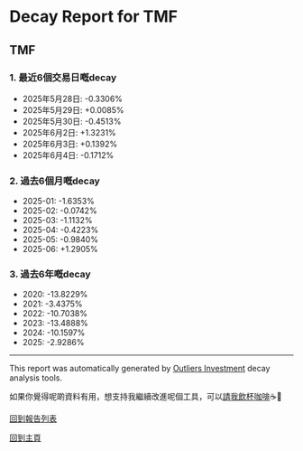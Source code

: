 # Decay Report for TMF

## TMF

### 1. 最近6個交易日嘅decay

- 2025年5月28日: -0.3306%
- 2025年5月29日: +0.0085%
- 2025年5月30日: -0.4513%
- 2025年6月2日: +1.3231%
- 2025年6月3日: +0.1392%
- 2025年6月4日: -0.1712%

### 2. 過去6個月嘅decay

- 2025-01: -1.6353%
- 2025-02: -0.0742%
- 2025-03: -1.1132%
- 2025-04: -0.4223%
- 2025-05: -0.9840%
- 2025-06: +1.2905%

### 3. 過去6年嘅decay

- 2020: -13.8229%
- 2021: -3.4375%
- 2022: -10.7038%
- 2023: -13.4888%
- 2024: -10.1597%
- 2025: -2.9286%

------------------------------
This report was automatically generated by [Outliers Investment](https://outliersecon.github.io/Outliers-Investment/) decay analysis tools.

如果你覺得呢啲資料有用，想支持我繼續改進呢個工具，可以[請我飲杯咖啡](https://buymeacoffee.com/outliersecon)☕🙏

[回到報告列表](https://outliersecon.github.io/Outliers-Investment/reports/reports_public)

[回到主頁](https://outliersecon.github.io/Outliers-Investment/)